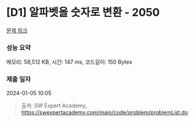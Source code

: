 # [D1] 알파벳을 숫자로 변환 - 2050 

[문제 링크](https://swexpertacademy.com/main/code/problem/problemDetail.do?contestProbId=AV5QLGxKAzQDFAUq) 

### 성능 요약

메모리: 58,512 KB, 시간: 147 ms, 코드길이: 150 Bytes

### 제출 일자

2024-01-05 10:05



> 출처: SW Expert Academy, https://swexpertacademy.com/main/code/problem/problemList.do